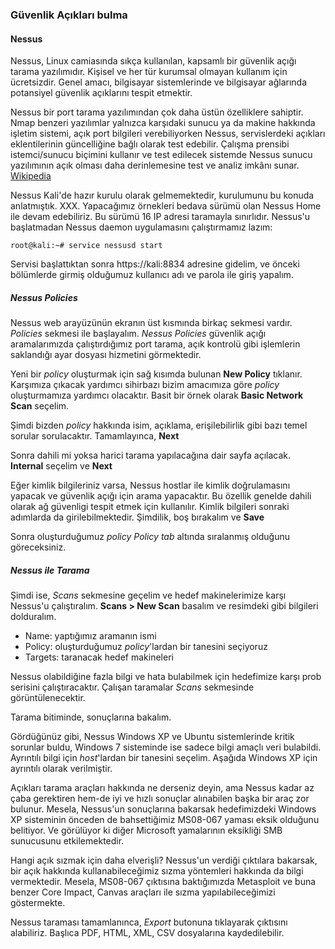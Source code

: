 ### Güvenlik Açıkları bulma

#### Nessus

Nessus, Linux camiasında sıkça kullanılan, kapsamlı bir güvenlik açığı tarama yazılımıdır. Kişisel ve her tür kurumsal olmayan kullanım için ücretsizdir. Genel amacı, bilgisayar sistemlerinde ve bilgisayar ağlarında potansiyel güvenlik açıklarını tespit etmektir.

Nessus bir port tarama yazılımından çok daha üstün özelliklere sahiptir. Nmap benzeri yazılımlar yalnızca karşıdaki sunucu ya da makine hakkında işletim sistemi, açık port bilgileri verebiliyorken Nessus, servislerdeki açıkları eklentilerinin güncelliğine bağlı olarak test edebilir. Çalışma prensibi istemci/sunucu biçimini kullanır ve test edilecek sistemde Nessus sunucu yazılımının açık olması daha derinlemesine test ve analiz imkânı sunar. [Wikipedia](http://tr.wikipedia.org/wiki/Nessus)

Nessus Kali'de hazır kurulu olarak gelmemektedir, kurulumunu bu konuda anlatmıştık. XXX. Yapacağımız örnekleri bedava sürümü olan Nessus Home ile devam edebiliriz. Bu sürümü 16 IP adresi taramayla sınırlıdır. Nessus'u başlatmadan Nessus daemon uygulamasını çalıştırmamız lazım:

```ShellSession
root@kali:~# service nessusd start
```

Servisi başlattıktan sonra https://kali:8834 adresine gidelim, ve önceki bölümlerde girmiş olduğumuz kullanıcı adı ve parola ile giriş yapalım. 

##### Nessus Policies

Nessus web arayüzünün ekranın üst kısmında birkaç sekmesi vardır. _Policies_ sekmesi ile başlayalım. _Nessus Policies_ güvenlik açığı aramalarımızda  çalıştırdığımız port tarama, açık kontrolü gibi işlemlerin saklandığı ayar dosyası hizmetini görmektedir.

Yeni bir _policy_ oluşturmak için sağ kısımda bulunan __New Policy__ tıklanır. Karşımıza çıkacak yardımcı sihirbazı bizim amacımıza göre _policy_ oluşturmamıza yardımcı olacaktır. Basit bir örnek olarak __Basic Network Scan__ seçelim.

Şimdi bizden _policy_ hakkında isim, açıklama, erişilebilirlik gibi bazı temel sorular sorulacaktır. Tamamlayınca, __Next__

Sonra dahili mi yoksa harici tarama yapılacağına dair sayfa açılacak. __Internal__ seçelim ve __Next__

Eğer kimlik bilgileriniz varsa, Nessus hostlar ile kimlik doğrulamasını yapacak ve güvenlik açığı için arama yapacaktır. Bu özellik genelde dahili olarak ağ güvenligi tespit etmek için kullanılır. Kimlik bilgileri sonraki adımlarda da girilebilmektedir. Şimdilik, boş bırakalım ve __Save__

Sonra oluşturduğumuz _policy_ _Policy tab_ altında sıralanmış olduğunu göreceksiniz.

##### Nessus ile Tarama

Şimdi ise, _Scans_ sekmesine geçelim ve hedef makinelerimize karşı Nessus'u çalıştıralım. __Scans > New Scan__ basalım ve resimdeki gibi bilgileri dolduralım. 
* Name: yaptığımız aramanın ismi
* Policy: oluşturduğumuz _policy_'lardan bir tanesini seçiyoruz
* Targets: taranacak hedef makineleri

Nessus olabildiğine fazla bilgi ve hata bulabilmek için hedefimize karşı prob serisini çalıştıracaktır. Çalışan taramalar _Scans_ sekmesinde görüntülenecektir.

Tarama bitiminde, sonuçlarına bakalım.

Gördüğünüz gibi, Nessus Windows XP ve Ubuntu sistemlerinde kritik sorunlar buldu, Windows 7 sisteminde ise sadece bilgi amaçlı veri bulabildi. Ayrıntılı bilgi için _host_'lardan bir tanesini seçelim. Aşağıda Windows XP için ayrıntılı olarak verilmiştir.

Açıkları tarama araçları hakkında ne derseniz deyin, ama Nessus kadar az çaba gerektiren hem-de iyi ve hızlı sonuçlar alınabilen başka bir araç zor bulunur. Mesela, Nessus'un sonuçlarına bakarsak hedefimizdeki Windows XP sisteminin önceden de bahsettiğimiz MS08-067 yaması eksik olduğunu belitiyor. Ve görülüyor ki diğer Microsoft yamalarının eksikliği SMB sunucusunu etkilemektedir.

Hangi açık sızmak için daha elverişli? Nessus'un verdiği çıktılara bakarsak, bir açık hakkında kullanabileceğimiz sızma yöntemleri hakkında da bilgi vermektedir. Mesela, MS08-067 çıktısına baktığımızda Metasploit ve buna benzer Core Impact, Canvas araçları ile sızma yapılabileceğimizi göstermekte.

Nessus taraması tamamlanınca, _Export_ butonuna tıklayarak çıktısını alabiliriz. Başlıca PDF, HTML, XML, CSV dosyalarına kaydedilebilir.

















